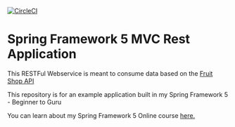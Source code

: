 [![CircleCI](https://circleci.com/gh/adoniasvsbarros/spring5-mvc-rest.svg?style=svg)](https://circleci.com/gh/adoniasvsbarros/spring5-mvc-rest)
# Spring Framework 5 MVC Rest Application

This RESTFul Webservice is meant to consume data based on the [Fruit Shop API](https://api.predic8.de/shop/docs#!/)


This repository is for an example application built in my Spring Framework 5 - Beginner to Guru

You can learn about my Spring Framework 5 Online course [here.](http://courses.springframework.guru/p/spring-framework-5-begginer-to-guru/?product_id=363173)
